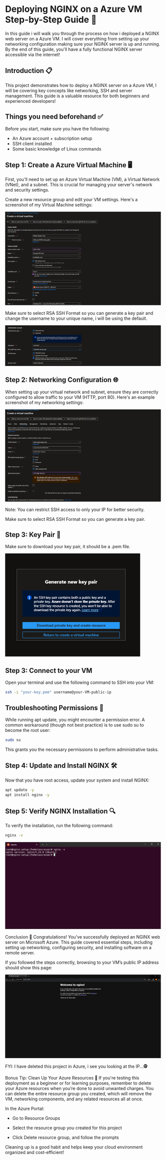 # Deploying NGINX on a Azure VM Step-by-Step Guide 🚀

In this guide i will walk you through the process on how i deployed a NGINX web server on a Azure VM. I will cover everything from setting up your networking configuration making sure your NGINX server is up and running. By the end of this guide, you'll have a fully functional NGINX server accessible via the internet!

## Introduction 📋

This project demonstrates how to deploy a NGINX server on a Azure VM, I will be covering key concepts like networking, SSH and server management. This guide is a valuable resource for both beginners and experienced developers!

## Things you need beforehand ✅

Before you start, make sure you have the following:

- An Azure account + subscription setup
- SSH client installed
- Some basic knowledge of Linux commands

## Step 1: Create a Azure Virtual Machine 🖥

First, you'll need to set up an Azure Virtual Machine (VM), a Virtual Network (VNet), and a subnet. This is crucial for managing your server's network and security settings.

Create a new resource group and edit your VM settings.
Here's a screenshot of my Virtual Machine settings:

![Image](Images/VMsetup.png)

Make sure to select RSA SSH Format so you can generate a key pair and change the username to your unique name, i will be using the default.

![Image](Images/keypair2.png)

## Step 2: Networking Configuration 🌐

When setting up your virtual network and subnet, ensure they are correctly configured to allow traffic to your VM (HTTP, port 80). Here's an example screenshot of my networking settings:

![Image](Images/network.png)

Note: You can restrict SSH access to only your IP for better security.

Make sure to select RSA SSH Format so you can generate a key pair.


## Step 3: Key Pair 🔐

Make sure to download your key pair, it should be a .pem file.

![Image](Images/keypair.png)

## Step 3: Connect to your VM 

Open your terminal and use the following command to SSH into your VM:
```bash
ssh -i "your-key.pem" username@your-VM-public-ip
```

## Troubleshooting Permissions 🚧

While running apt update, you might encounter a permission error. A common workaround (though not best practice) is to use sudo su to become the root user:

```bash
sudo su
```

This grants you the necessary permissions to perform administrative tasks. 

## Step 4: Update and Install NGINX 🛠

Now that you have root access, update your system and install NGINX:

```bash
apt update -y
apt install nginx -y
```

## Step 5: Verify NGINX Installation 🔍 

To verify the installation, run the following command:

```bash
nginx -v
```
![Image](Images/nginx-verify.png)

Conclusion 🎉
Congratulations! You’ve successfully deployed an NGINX web server on Microsoft Azure. This guide covered essential steps, including setting up networking, configuring security, and installing software on a remote server.

If you followed the steps correctly, browsing to your VM’s public IP address should show this page:

![Image](Images/working.png)

FYI: I have deleted this project in Azure, i see you looking at the IP...🕵️

Bonus Tip: Clean Up Your Azure Resources 🧹
If you're testing this deployment as a beginner or for learning purposes, remember to delete your Azure resources when you’re done to avoid unwanted charges. You can delete the entire resource group you created, which will remove the VM, networking components, and any related resources all at once.

In the Azure Portal:

- Go to Resource Groups

- Select the resource group you created for this project

- Click Delete resource group, and follow the prompts

Cleaning up is a good habit and helps keep your cloud environment organized and cost-efficient!


